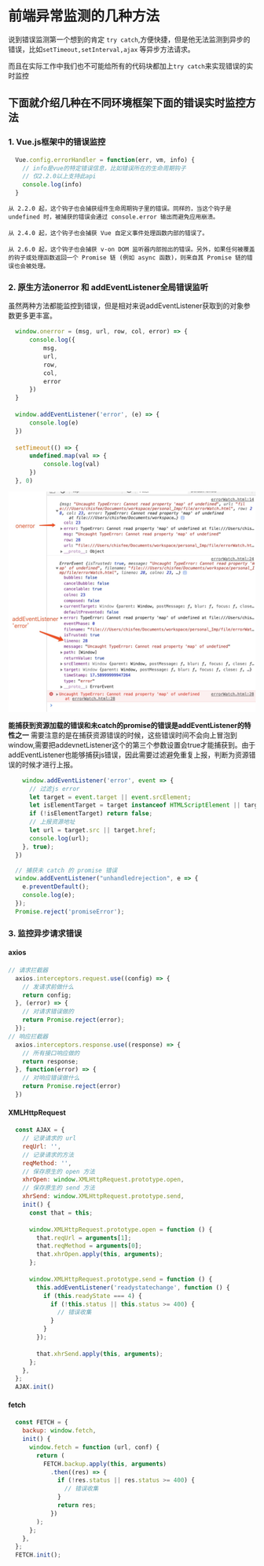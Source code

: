# 前端异常监测的几种方法

说到错误监测第一个想到的肯定 `try catch`,方便快捷，但是他无法监测到异步的错误，比如`setTimeout,setInterval,ajax` 等异步方法请求。

而且在实际工作中我们也不可能给所有的代码块都加上`try catch`来实现错误的实时监控

## 下面就介绍几种在不同环境框架下面的错误实时监控方法

### 1. Vue.js框架中的错误监控

```javascript
  Vue.config.errorHandler = function(err, vm, info) {
    // info是vue的特定错误信息，比如错误所在的生命周期钩子
    // 仅2.2.0以上支持此api
    console.log(info)
  }
```
```
从 2.2.0 起，这个钩子也会捕获组件生命周期钩子里的错误。同样的，当这个钩子是 undefined 时，被捕获的错误会通过 console.error 输出而避免应用崩溃。

从 2.4.0 起，这个钩子也会捕获 Vue 自定义事件处理函数内部的错误了。

从 2.6.0 起，这个钩子也会捕获 v-on DOM 监听器内部抛出的错误。另外，如果任何被覆盖的钩子或处理函数返回一个 Promise 链 (例如 async 函数)，则来自其 Promise 链的错误也会被处理。
```

### 2. 原生方法onerror 和 addEventListener全局错误监听

虽然两种方法都能监控到错误，但是相对来说addEventListener获取到的对象参数更多更丰富。


```javascript
  window.onerror = (msg, url, row, col, error) => {
      console.log({
          msg,
          url,
          row,
          col,
          error
      })
  }

  window.addEventListener('error', (e) => {
      console.log(e)
  })

  setTimeout(() => {
      undefined.map(val => {
          console.log(val)
      })
  }, 0)
```


![error-watch](./img/error-watch.png)


**能捕获到资源加载的错误和未catch的promise的错误是addEventListener的特性之一**
需要注意的是在捕获资源错误的时候，这些错误时间不会向上冒泡到window,需要把addevnetListener这个的第三个参数设置会true才能捕获到。由于addEventListener也能够捕获js错误，因此需要过滤避免重复上报，判断为资源错误的时候才进行上报。

```javascript
    window.addEventListener('error', event => { 
      // 过滤js error
      let target = event.target || event.srcElement;
      let isElementTarget = target instanceof HTMLScriptElement || target instanceof HTMLLinkElement || target instanceof HTMLImageElement;
      if (!isElementTarget) return false;
      // 上报资源地址
      let url = target.src || target.href;
      console.log(url);
    }, true);
  })
```


```javascript
  // 捕获未 catch 的 promise 错误
  window.addEventListener("unhandledrejection", e => {
    e.preventDefault();
    console.log(e);
  });
  Promise.reject('promiseError');
```

### 3. 监控异步请求错误

#### axios

```javascript
// 请求拦截器
  axios.interceptors.request.use((config) => {
    // 发请求前做什么
    return config;
  }, (error) => {
    // 对请求错误做的
    return Promise.reject(error);
  });
// 响应拦截器
  axios.interceptors.response.use((response) => {
    // 所有接口响应做的
    return response;
  }, function(error) => {
    // 对响应错误做什么
    return Promise.reject(error)
  })
```

#### XMLHttpRequest

```javascript
  const AJAX = {
    // 记录请求的 url
    reqUrl: '',
    // 记录请求的方法
    reqMethod: '',
    // 保存原生的 open 方法
    xhrOpen: window.XMLHttpRequest.prototype.open,
    // 保存原生的 send 方法
    xhrSend: window.XMLHttpRequest.prototype.send,
    init() {
      const that = this;

      window.XMLHttpRequest.prototype.open = function () {
        that.reqUrl = arguments[1];
        that.reqMethod = arguments[0];
        that.xhrOpen.apply(this, arguments);
      };

      window.XMLHttpRequest.prototype.send = function () {
        this.addEventListener('readystatechange', function () {
          if (this.readyState === 4) {
            if (!this.status || this.status >= 400) {
              // 错误收集
            }
          }
        });

        that.xhrSend.apply(this, arguments);
      };
    },
  };
  AJAX.init()
```

#### fetch

```javascript
  const FETCH = {
    backup: window.fetch,
    init() {
      window.fetch = function (url, conf) {
        return (
          FETCH.backup.apply(this, arguments)
            .then((res) => {
              if (!res.status || res.status >= 400) {
                // 错误收集 
              }
              return res;
            })
        );
      };
    },
  };
  FETCH.init();
```